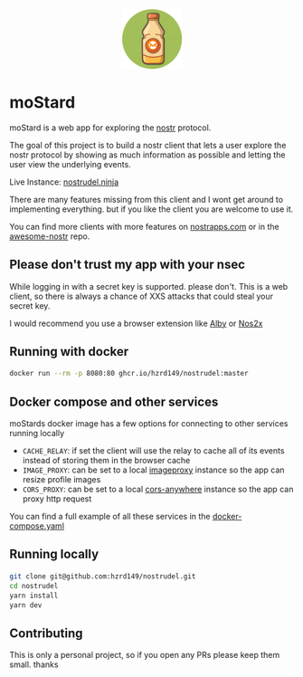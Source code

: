 <p align="center">
  <img src="public/mostard.png" alt="Project Logo" width="21%">
</p>

# moStard

moStard is a web app for exploring the [nostr](https://github.com/nostr-protocol) protocol.

The goal of this project is to build a nostr client that lets a user explore the nostr protocol by showing as much information as possible and letting the user view the underlying events.

Live Instance: [nostrudel.ninja](https://nostrudel.ninja)

There are many features missing from this client and I wont get around to implementing everything. but if you like the client you are welcome to use it.

You can find more clients with more features on [nostrapps.com](https://www.nostrapps.com/) or in the [awesome-nostr](https://github.com/aljazceru/awesome-nostr) repo.

## Please don't trust my app with your nsec

While logging in with a secret key is supported. please don't. This is a web client, so there is always a chance of XXS attacks that could steal your secret key.

I would recommend you use a browser extension like [Alby](https://getalby.com/) or [Nos2x](https://github.com/fiatjaf/nos2x)

## Running with docker

```bash
docker run --rm -p 8080:80 ghcr.io/hzrd149/nostrudel:master
```

## Docker compose and other services

moStards docker image has a few options for connecting to other services running locally

- `CACHE_RELAY`: if set the client will use the relay to cache all of its events instead of storing them in the browser cache
- `IMAGE_PROXY`: can be set to a local [imageproxy](https://github.com/willnorris/imageproxy) instance so the app can resize profile images
- `CORS_PROXY`: can be set to a local [cors-anywhere](https://github.com/Rob--W/cors-anywhere) instance so the app can proxy http request

You can find a full example of all these services in the [docker-compose.yaml](./docker-compose.yaml)

## Running locally

```bash
git clone git@github.com:hzrd149/nostrudel.git
cd nostrudel
yarn install
yarn dev
```

## Contributing

This is only a personal project, so if you open any PRs please keep them small. thanks
